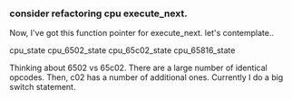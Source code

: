 


### consider refactoring cpu execute_next.

Now, I've got this function pointer for execute_next. let's contemplate..

cpu_state
  cpu_6502_state
  cpu_65c02_state
  cpu_65816_state

Thinking about 6502 vs 65c02. There are a large number of identical opcodes. Then, c02 has a number of additional ones. Currently I do a big switch statement. 
